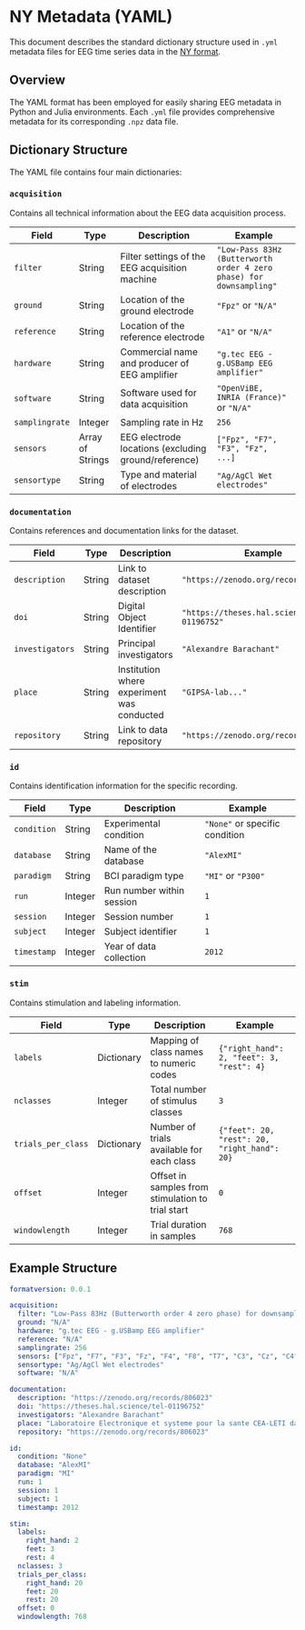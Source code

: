 # NY Metadata (YAML)

This document describes the standard dictionary structure used in `.yml` metadata files for EEG time series data in the [NY format](@ref).

## Overview

The YAML format has been employed for easily sharing EEG metadata in Python and Julia environments. Each `.yml` file provides comprehensive metadata for its corresponding `.npz` data file.

## Dictionary Structure

The YAML file contains four main dictionaries:

### `acquisition`

Contains all technical information about the EEG data acquisition process.

| Field | Type | Description | Example |
|-------|------|-------------|---------|
| `filter` | String | Filter settings of the EEG acquisition machine | `"Low-Pass 83Hz (Butterworth order 4 zero phase) for downsampling"` |
| `ground` | String | Location of the ground electrode | `"Fpz"` or `"N/A"` |
| `reference` | String | Location of the reference electrode | `"A1"` or `"N/A"` |
| `hardware` | String | Commercial name and producer of EEG amplifier | `"g.tec EEG - g.USBamp EEG amplifier"` |
| `software` | String | Software used for data acquisition | `"OpenViBE, INRIA (France)"` or `"N/A"` |
| `samplingrate` | Integer | Sampling rate in Hz | `256` |
| `sensors` | Array of Strings | EEG electrode locations (excluding ground/reference) | `["Fpz", "F7", "F3", "Fz", ...]` |
| `sensortype` | String | Type and material of electrodes | `"Ag/AgCl Wet electrodes"` |

### `documentation`

Contains references and documentation links for the dataset.

| Field | Type | Description | Example |
|-------|------|-------------|---------|
| `description` | String | Link to dataset description | `"https://zenodo.org/records/806023"` |
| `doi` | String | Digital Object Identifier | `"https://theses.hal.science/tel-01196752"` |
| `investigators` | String | Principal investigators | `"Alexandre Barachant"` |
| `place` | String | Institution where experiment was conducted | `"GIPSA-lab..."` |
| `repository` | String | Link to data repository | `"https://zenodo.org/records/806023"` |

### `id`

Contains identification information for the specific recording.

| Field | Type | Description | Example |
|-------|------|-------------|---------|
| `condition` | String | Experimental condition | `"None"` or specific condition |
| `database` | String | Name of the database | `"AlexMI"` |
| `paradigm` | String | BCI paradigm type | `"MI"` or `"P300"` |
| `run` | Integer | Run number within session | `1` |
| `session` | Integer | Session number | `1` |
| `subject` | Integer | Subject identifier | `1` |
| `timestamp` | Integer | Year of data collection | `2012` |

### `stim`

Contains stimulation and labeling information.

| Field | Type | Description | Example |
|-------|------|-------------|---------|
| `labels` | Dictionary | Mapping of class names to numeric codes | `{"right_hand": 2, "feet": 3, "rest": 4}` |
| `nclasses` | Integer | Total number of stimulus classes | `3` |
| `trials_per_class` | Dictionary | Number of trials available for each class | `{"feet": 20, "rest": 20, "right_hand": 20}` |
| `offset` | Integer | Offset in samples from stimulation to trial start | `0` |
| `windowlength` | Integer | Trial duration in samples | `768` |

## Example Structure

```yaml
formatversion: 0.0.1

acquisition:
  filter: "Low-Pass 83Hz (Butterworth order 4 zero phase) for downsampling"
  ground: "N/A"
  hardware: "g.tec EEG - g.USBamp EEG amplifier"
  reference: "N/A"
  samplingrate: 256
  sensors: ["Fpz", "F7", "F3", "Fz", "F4", "F8", "T7", "C3", "Cz", "C4", "T8", "P7", "P3", "Pz", "P4", "P8"]
  sensortype: "Ag/AgCl Wet electrodes"
  software: "N/A"

documentation:
  description: "https://zenodo.org/records/806023"
  doi: "https://theses.hal.science/tel-01196752"
  investigators: "Alexandre Barachant"
  place: "Laboratoire Electronique et systeme pour la sante CEA-LETI dans l'Ecole Doctorale : EEATS, Universite de Grenoble"
  repository: "https://zenodo.org/records/806023"

id:
  condition: "None"
  database: "AlexMI"
  paradigm: "MI"
  run: 1
  session: 1
  subject: 1
  timestamp: 2012

stim:
  labels:
    right_hand: 2
    feet: 3
    rest: 4
  nclasses: 3
  trials_per_class:
    right_hand: 20
    feet: 20
    rest: 20
  offset: 0
  windowlength: 768
```
